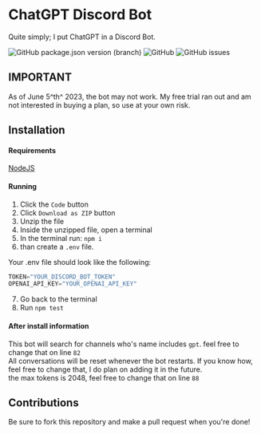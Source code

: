 # ChatGPT Discord Bot
Quite simply; I put ChatGPT in a Discord Bot.

![GitHub package.json version (branch)](https://img.shields.io/github/package-json/v/BackwardsUser/ChatGPTBot/main) ![GitHub](https://img.shields.io/github/license/BackwardsUser/ChatGPTBot) ![GitHub issues](https://img.shields.io/github/issues-raw/BackwardsUser/ChatGPTBot)

## IMPORTANT
As of June 5^th^ 2023, the bot may not work. My free trial ran out and am not interested in buying a plan, so use at your own risk.

## Installation
#### Requirements
[NodeJS](https://nodejs.org)  
#### Running
1. Click the `Code` button
2. Click `Download as ZIP` button
3. Unzip the file
4. Inside the unzipped file, open a terminal
5. In the terminal run: `npm i`
6. than create a `.env` file.

Your .env file should look like the following:
```js
TOKEN="YOUR_DISCORD_BOT_TOKEN"
OPENAI_API_KEY="YOUR_OPENAI_API_KEY"
```

7. Go back to the terminal
8. Run `npm test`

#### After install information

This bot will search for channels who's name includes `gpt`. feel free to change that on line `82`  
All conversations will be reset whenever the bot restarts. If you know how, feel free to change that, I do plan on adding it in the future.  
the max tokens is 2048, feel free to change that on line `88`

## Contributions
Be sure to fork this repository and make a pull request when you're done!